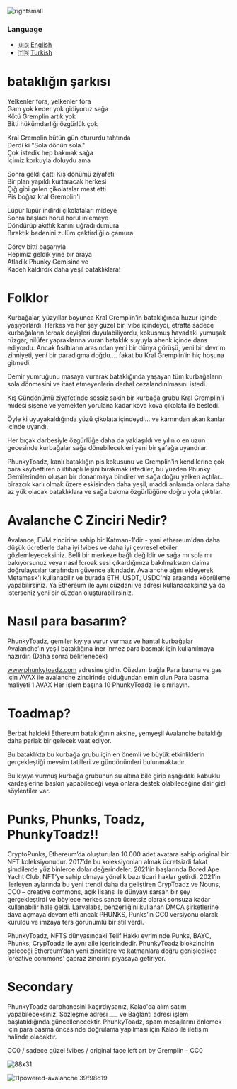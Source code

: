 ![rightsmall](https://user-images.githubusercontent.com/96514988/147126941-e63c06db-7c28-4acc-8d3b-2ba25e2bd2e9.png)

### Language

* 🇺🇸 [English](https://github.com/phunkytoadz/phunkytoadz/blob/main/README.md)
* 🇹🇷 [Turkish](https://github.com/phunkytoadz/phunkytoadz/blob/main/TURKISH.md)

# bataklığın şarkısı

Yelkenler fora, yelkenler fora  
Gam yok keder yok gidiyoruz sağa  
Kötü Gremplin artık yok  
Bitti hükümdarlığı özgürlük çok  

Kral Gremplin bütün gün otururdu tahtında  
Derdi ki "Sola dönün sola."  
Çok istedik hep bakmak sağa  
İçimiz korkuyla doluydu ama  

Sonra geldi çattı Kış dönümü ziyafeti  
Bir plan yapıldı kurtaracak herkesi  
Çığ gibi gelen çikolatalar mest etti  
Pis boğaz kral Gremplin'i  

Lüpür lüpür indirdi çikolataları mideye  
Sonra başladı horul horul inlemeye  
Döndürüp akıttık kanını uğradı dumura  
Bıraktık bedenini zulüm çektirdiği o çamura  

Görev bitti başarıyla  
Hepimiz geldik yine bir araya  
Atladık Phunky Gemisine ve  
Kadeh kaldırdık daha yeşil bataklıklara!  


# Folklor

Kurbağalar, yüzyıllar boyunca Kral Gremplin'in bataklığında huzur içinde yaşıyorlardı. Herkes ve her şey güzel bir !vibe içindeydi, etrafta sadece kurbağaların !croak deyişleri duyulabiliyordu, kokuşmuş havadaki yumuşak rüzgar, nilüfer yapraklarına vuran bataklık suyuyla ahenk içinde dans ediyordu. Ancak fısıltıların arasından yeni bir dünya görüşü, yeni bir devrim zihniyeti, yeni bir paradigma doğdu.... fakat bu Kral Gremplin’in hiç hoşuna gitmedi. 

Demir yumruğunu masaya vurarak bataklığında yaşayan tüm kurbağaların sola dönmesini ve itaat etmeyenlerin derhal cezalandırılmasını istedi.

Kış Gündönümü ziyafetinde sessiz sakin bir kurbağa grubu Kral Gremplin'i midesi şişene ve yemekten yorulana kadar kova kova çikolata ile besledi. 

Öyle ki uyuyakaldığında yüzü çikolata içindeydi... ve karnından akan kanlar içinde uyandı. 

Her bıçak darbesiyle özgürlüğe daha da yaklaşıldı ve yılın o en uzun gecesinde kurbağalar sağa dönebilecekleri yeni bir şafağa uyandılar.

PhunkyToadz, kanlı bataklığın pis kokusunu ve Gremplin'in kendilerine çok para kaybettiren o iltihaplı leşini bırakmak istediler, bu yüzden Phunky Gemilerinden oluşan bir donanmaya bindiler ve sağa doğru yelken açtılar... birazcık karlı olmak üzere eskisinden daha yeşil, maddi anlamda onlara daha az yük olacak bataklıklara ve sağa bakma özgürlüğüne doğru yola çıktılar.

# Avalanche C Zinciri Nedir?

Avalance, EVM zincirine sahip bir Katman-1'dir - yani ethereum'dan daha düşük ücretlerle daha iyi !vibes ve daha iyi çevresel etkiler gözlemleyeceksiniz. Belli bir merkeze bağlı değildir ve sağa mı sola mı bakıyorsunuz veya nasıl !croak sesi çıkardığınıza bakılmaksızın daima doğrulayıcılar tarafından güvence altındadır. Avalanche ağını ekleyerek Metamask'ı kullanabilir ve burada ETH, USDT, USDC'niz arasında köprüleme yapabilirsiniz. Ya Ethereum ile aynı cüzdanı ve adresi kullanacaksınız ya da isterseniz yeni bir cüzdan oluşturabilirsiniz. 

# Nasıl para basarım?

PhunkyToadz, gemiler kıyıya vurur vurmaz ve hantal kurbağalar Avalanche’ın yeşil bataklığına iner inmez para basmak için kullanılmaya hazırdır. (Daha sonra belirlenecek)

www.phunkytoadz.com adresine gidin. 
Cüzdanı bağla
Para basma ve gas için AVAX ile avalanche zincirinde olduğundan emin olun
Para basma maliyeti 1 AVAX
Her işlem başına 10 PhunkyToadz ile sınırlayın.

# Toadmap?

Berbat haldeki Ethereum bataklığının aksine, yemyeşil Avalanche bataklığı daha parlak bir gelecek vaat ediyor.

Bu bataklıkta bu kurbağa grubu için en önemli ve büyük etkinliklerin gerçekleştiği mevsim tatilleri ve gündönümleri bulunmaktadır. 

Bu kıyıya vurmuş kurbağa grubunun su altına bile girip aşağıdaki kabuklu kardeşlerine baskın yapabileceği veya onlara destek olabileceğine dair gizli söylentiler var.

# Punks, Phunks, Toadz, PhunkyToadz!!

CryptoPunks, Ethereum’da oluşturulan 10.000 adet avatara sahip original bir NFT koleksiyonudur. 2017’de bu koleksiyonları almak ücretsizdi fakat şimdilerde yüz binlerce dolar değerindeler. 2021’in başlarında Bored Ape Yacht Club, NFT’ye sahip olmaya yönelik bazı ticari haklar getirdi. 2021’in ilerleyen aylarında bu yeni trendi daha da geliştiren CrypToadz ve Nouns, CC0 – creative commons, açık lisans ile dünyayı sarsan bir şey gerçekleştirdi ve böylece herkes sanatı ücretsiz olarak sonsuza kadar kullanabilir hale geldi. Larvalabs, benzerliğini kullanan DMCA şirketlerine dava açmaya devam etti ancak PHUNKS, Punks’ın CC0 versiyonu olarak kuruldu ve imzaya ters görünümlü bir stil verdi.

PhunkyToadz, NFTS dünyasındaki Telif Hakkı evriminde Punks, BAYC, Phunks, CrypToadz ile aynı aile içerisindedir. PhunkyToadz blokzincirin geleceği Ethereum’dan yeni zincirlere ve katmanlara doğru genişledikçe ‘creative commons’ çapraz zincirini piyasaya getiriyor.


# Secondary

PhunkyToadz darphanesini kaçırdıysanız, Kalao'da alım satım yapabileceksiniz. Sözleşme adresi ___ ve Bağlantı adresi işlem başlatıldığında güncellenecektir. PhunkyToadz, spam mesajlarını önlemek için para basma öncesinde doğrulama yapılması için Kalao ile iletişim halinde olacaktır. 


CC0 / sadece güzel !vibes / original face left art by Gremplin - CC0


![88x31](https://user-images.githubusercontent.com/96514988/147050178-6059d9e0-daa4-4243-b35f-43b7d924510a.png)

![11powered-avalanche 39f98d19](https://user-images.githubusercontent.com/96514988/147050193-bd9179a9-65e1-4ceb-ba47-00926df33d92.png)

